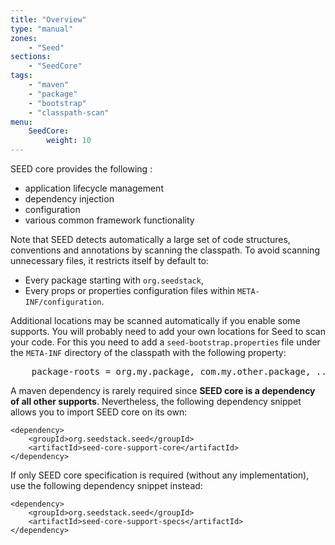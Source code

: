 ```yaml
---
title: "Overview"
type: "manual"
zones:
    - "Seed"
sections:
    - "SeedCore"
tags:
    - "maven"
    - "package"
    - "bootstrap"
    - "classpath-scan"
menu:
    SeedCore:
        weight: 10
---
```


SEED core provides the following :

* application lifecycle management
* dependency injection
* configuration
* various common framework functionality

<div class="callout callout-info">
Note that SEED detects automatically a large set of code structures, conventions and annotations by scanning the 
classpath. To avoid scanning unnecessary files, it restricts itself by default to:

<ul>
    <li>Every package starting with <code>org.seedstack</code>,</li>
    <li>Every props or properties configuration files within <code>META-INF/configuration</code>.</li>
</ul>

<p>Additional locations may be scanned automatically if you enable some supports. You will probably need to add your own 
locations for Seed to scan your code. For this you need to add a <code>seed-bootstrap.properties</code> file under the 
<code>META-INF</code> directory of the classpath with the following property:</p>

<pre>
    package-roots = org.my.package, com.my.other.package, ...
</pre>

</div>

A maven dependency is rarely required since **SEED core is a dependency of all other supports**. Nevertheless, the 
following dependency snippet allows you to import SEED core on its own:

    <dependency>
        <groupId>org.seedstack.seed</groupId>
        <artifactId>seed-core-support-core</artifactId>
    </dependency>

If only SEED core specification is required (without any implementation), use the following dependency snippet instead:

    <dependency>
        <groupId>org.seedstack.seed</groupId>
        <artifactId>seed-core-support-specs</artifactId>
    </dependency>
